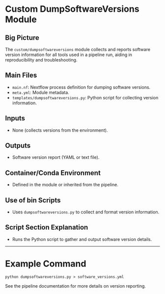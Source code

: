 # Custom DumpSoftwareVersions Module

## Big Picture
The `custom/dumpsoftwareversions` module collects and reports software version information for all tools used in a pipeline run, aiding in reproducibility and troubleshooting.

## Main Files
- `main.nf`: Nextflow process definition for dumping software versions.
- `meta.yml`: Module metadata.
- `templates/dumpsoftwareversions.py`: Python script for collecting version information.

## Inputs
- None (collects versions from the environment).

## Outputs
- Software version report (YAML or text file).

## Container/Conda Environment
- Defined in the module or inherited from the pipeline.

## Use of bin Scripts
- Uses `dumpsoftwareversions.py` to collect and format version information.

## Script Section Explanation
- Runs the Python script to gather and output software version details.

---

# Example Command
```
python dumpsoftwareversions.py > software_versions.yml
```

See the pipeline documentation for more details on version reporting.
